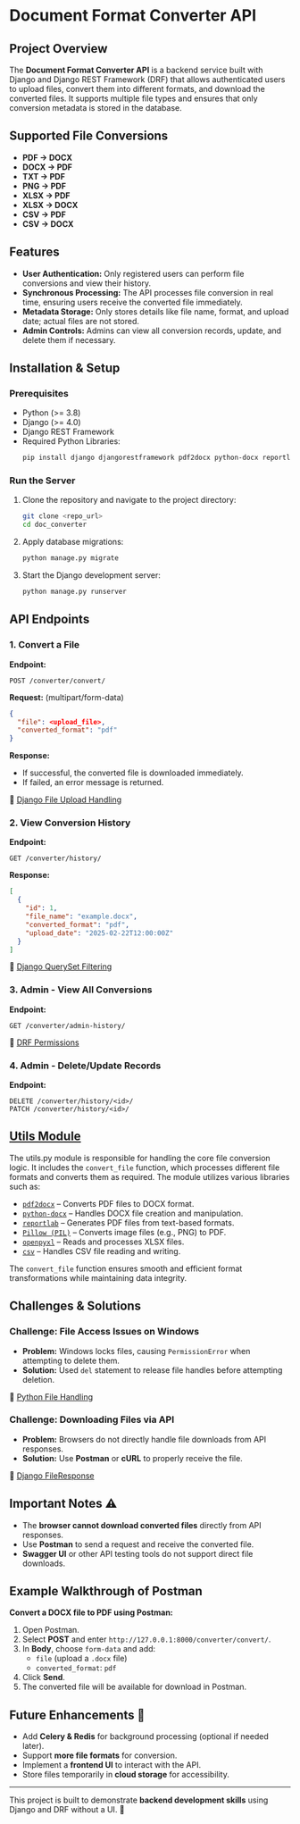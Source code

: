 # Document Format Converter API

## Project Overview

The **Document Format Converter API** is a backend service built with Django and Django REST Framework (DRF) that allows authenticated users to upload files, convert them into different formats, and download the converted files. It supports multiple file types and ensures that only conversion metadata is stored in the database.

## Supported File Conversions

- **PDF → DOCX**
- **DOCX → PDF**
- **TXT → PDF**
- **PNG → PDF**
- **XLSX → PDF**
- **XLSX → DOCX**
- **CSV → PDF**
- **CSV → DOCX**

## Features

- **User Authentication:** Only registered users can perform file conversions and view their history.
- **Synchronous Processing:** The API processes file conversion in real time, ensuring users receive the converted file immediately.
- **Metadata Storage:** Only stores details like file name, format, and upload date; actual files are not stored.
- **Admin Controls:** Admins can view all conversion records, update, and delete them if necessary.

## Installation & Setup

### Prerequisites

- Python (>= 3.8)
- Django (>= 4.0)
- Django REST Framework
- Required Python Libraries:
  ```sh
  pip install django djangorestframework pdf2docx python-docx reportlab openpyxl pillow
  ```

### Run the Server

1. Clone the repository and navigate to the project directory:
   ```sh
   git clone <repo_url>
   cd doc_converter
   ```
2. Apply database migrations:
   ```sh
   python manage.py migrate
   ```
3. Start the Django development server:
   ```sh
   python manage.py runserver
   ```

## API Endpoints

### 1. Convert a File

**Endpoint:**

```
POST /converter/convert/
```

**Request:** (multipart/form-data)

```json
{
  "file": <upload_file>,
  "converted_format": "pdf"
}
```

**Response:**

- If successful, the converted file is downloaded immediately.
- If failed, an error message is returned.

🔗 [Django File Upload Handling](https://docs.djangoproject.com/en/stable/topics/http/file-uploads/)

### 2. View Conversion History

**Endpoint:**

```
GET /converter/history/
```

**Response:**

```json
[
  {
    "id": 1,
    "file_name": "example.docx",
    "converted_format": "pdf",
    "upload_date": "2025-02-22T12:00:00Z"
  }
]
```

🔗 [Django QuerySet Filtering](https://docs.djangoproject.com/en/stable/topics/db/queries/)

### 3. Admin - View All Conversions

**Endpoint:**

```
GET /converter/admin-history/
```

🔗 [DRF Permissions](https://www.django-rest-framework.org/api-guide/permissions/)

### 4. Admin - Delete/Update Records

**Endpoint:**

```
DELETE /converter/history/<id>/
PATCH /converter/history/<id>/
```

## [Utils Module](./converter/utils.py)

The utils.py module is responsible for handling the core file conversion logic. It includes the `convert_file` function, which processes different file formats and converts them as required. The module utilizes various libraries such as:

- [`pdf2docx`](https://pypi.org/project/pdf2docx/) – Converts PDF files to DOCX format.
- [`python-docx`](https://pypi.org/project/python-docx/) – Handles DOCX file creation and manipulation.
- [`reportlab`](https://pypi.org/project/reportlab/) – Generates PDF files from text-based formats.
- [`Pillow (PIL)`](https://pypi.org/project/Pillow/) – Converts image files (e.g., PNG) to PDF.
- [`openpyxl`](https://pypi.org/project/openpyxl/) – Reads and processes XLSX files.
- [`csv`](https://docs.python.org/3/library/csv.html) – Handles CSV file reading and writing.

The `convert_file` function ensures smooth and efficient format transformations while maintaining data integrity.


## Challenges & Solutions

### Challenge: **File Access Issues on Windows**

- **Problem:** Windows locks files, causing `PermissionError` when attempting to delete them.
- **Solution:** Used `del` statement to release file handles before attempting deletion.

🔗 [Python File Handling](https://docs.python.org/3/tutorial/inputoutput.html#reading-and-writing-files)

### Challenge: **Downloading Files via API**

- **Problem:** Browsers do not directly handle file downloads from API responses.
- **Solution:** Use **Postman** or **cURL** to properly receive the file.

🔗 [Django FileResponse](https://docs.djangoproject.com/en/stable/ref/request-response/#fileresponse-objects)

## Important Notes ⚠️

- The **browser cannot download converted files** directly from API responses.
- Use **Postman** to send a request and receive the converted file.
- **Swagger UI** or other API testing tools do not support direct file downloads.

## Example Walkthrough of Postman

**Convert a DOCX file to PDF using Postman:**

1. Open Postman.
2. Select **POST** and enter `http://127.0.0.1:8000/converter/convert/`.
3. In **Body**, choose `form-data` and add:
   - `file` (upload a `.docx` file)
   - `converted_format`: `pdf`
4. Click **Send**.
5. The converted file will be available for download in Postman.

## Future Enhancements 🚀

- Add **Celery & Redis** for background processing (optional if needed later).
- Support **more file formats** for conversion.
- Implement a **frontend UI** to interact with the API.
- Store files temporarily in **cloud storage** for accessibility.

---

This project is built to demonstrate **backend development skills** using Django and DRF without a UI. 🚀



